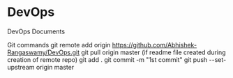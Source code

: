 # DevOps
DevOps Documents

Git commands
git remote add origin https://github.com/Abhishek-Rangaswamy/DevOps.git
git pull origin master (if readme file created during creation of remote repo)
git add .
git commit -m "1st commit"
git push --set-upstream origin master
